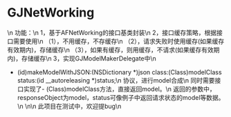 # GJNetWorking
\n
功能：\n
1，基于AFNetWorking的接口基类封装\n
2，接口缓存策略，根据接口需要使用\n
  （1），不用缓存，不存缓存\n
  （2），请求失败时使用缓存(如果缓存有效期内)，存储缓存\n
  （3），如果有缓存，则用缓存，不请求(如果缓存有效期内)，存储缓存\n
3，实现GJModelMakerDelegate中\n
- (id)makeModelWithJSON:(NSDictionary *)json
                  class:(Class)modelClass
                 status:(id __autoreleasing *)status;\n
协议，进行model合成\n
同时需要接口实现了- (Class)modelClass方法，直接返回model。\n
返回的参数中，responseObject为model，status可像例子中返回请求状态的model等数据。\n
\n\n
此项目在测试中，欢迎提bug\n
